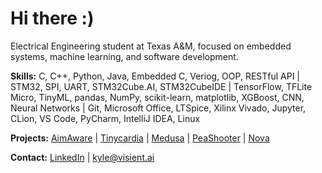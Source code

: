 # Hi there :)
Electrical Engineering student at Texas A&M, focused on embedded systems, machine learning, and software development.

**Skills:** C, C++, Python, Java, Embedded C, Veriog, OOP, RESTful API | STM32, SPI, UART, STM32Cube.AI, STM32CubeIDE | TensorFlow, TFLite Micro, TinyML, pandas, NumPy, scikit-learn, matplotlib, XGBoost, CNN, Neural Networks | Git, Microsoft Office, LTSpice, Xilinx Vivado, Jupyter, CLion, VS Code, PyCharm, IntelliJ IDEA, Linux

**Projects:** [AimAware](https://github.com/infinitesm/AimAware) | [Tinycardia](https://github.com/infinitesm/Tinycardia) | [Medusa](https://github.com/infinitesm/Medusa) | [PeaShooter](https://github.com/infinite/PeaShooter) | [Nova](https://github.com/infinitesm/Nova)

**Contact:** [LinkedIn](https://www.linkedin.com/in/kyle-dudley) | kyle@visient.ai
